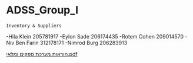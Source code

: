 
# ADSS_Group_I
 ~~~~~~~~~~~~~~~~~~~~~
 Inventory & Suppliers 
 ~~~~~~~~~~~~~~~~~~~~~
 -Hila Klein 205781917
 -Eylon Sade 206174435
 -Rotem Cohen 209014570
 -Niv Ben Farin 312178171
 -Nimrod Burg 206283913

[הוראות מערכת ספקים ומלאי.pdf](https://github.com/hilaklein/ADSS_Group_I/files/6453809/default.pdf)
